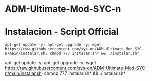# ADM-Ultimate-Mod-SYC-n

# Instalacion - Script Official

```
apt-get update -y; apt-get upgrade -y; wget https://raw.githubusercontent.com/sys-on/ADM-Ultimate-Mod-SYC-n/main/instalar.sh; chmod 777 instalar.sh* && ./instalar.sh*
```
apt-get update -y; apt-get upgrade -y; wget https://raw.githubusercontent.com/sys-on/ADM-Ultimate-Mod-SYC-n/main/instalar.sh; chmod 777 instalar.sh* && ./instalar.sh*
